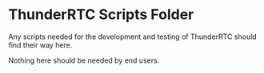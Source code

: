 ThunderRTC Scripts Folder
======================

Any scripts needed for the development and testing of ThunderRTC should find their way here.

Nothing here should be needed by end users.